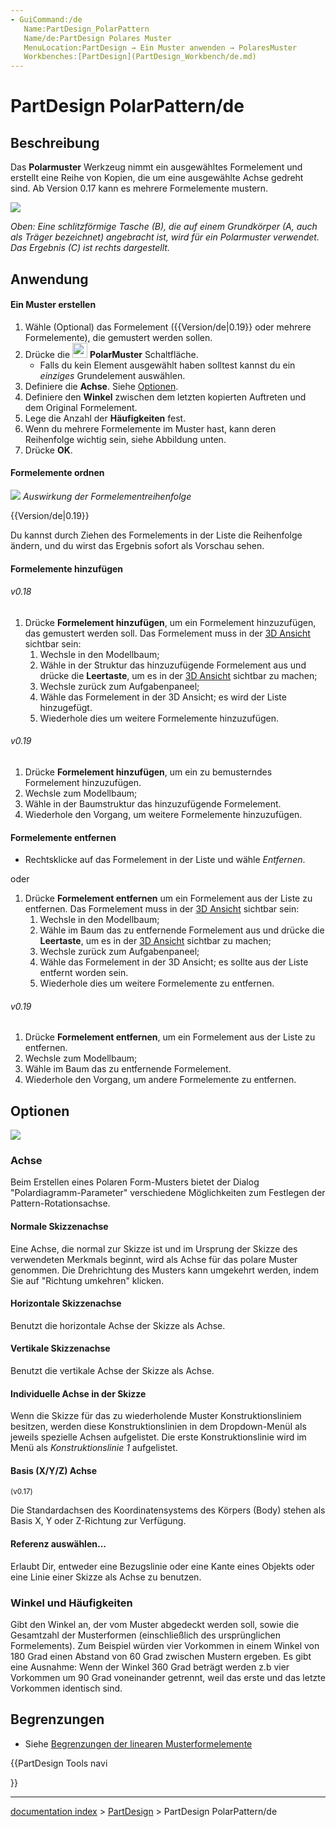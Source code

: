 ```yaml
---
- GuiCommand:/de
   Name:PartDesign_PolarPattern
   Name/de:PartDesign Polares Muster
   MenuLocation:PartDesign → Ein Muster anwenden → PolaresMuster
   Workbenches:[PartDesign](PartDesign_Workbench/de.md)
---
```


# PartDesign PolarPattern/de

## Beschreibung

Das **Polarmuster** Werkzeug nimmt ein ausgewähltes Formelement und erstellt eine Reihe von Kopien, die um eine ausgewählte Achse gedreht sind. Ab Version 0.17 kann es mehrere Formelemente mustern.

![](images/PartDesign_PolarPattern_example.png )

*Oben: Eine schlitzförmige Tasche (B), die auf einem Grundkörper (A, auch als Träger bezeichnet) angebracht ist, wird für ein Polarmuster verwendet. Das Ergebnis (C) ist rechts dargestellt.*

## Anwendung

#### Ein Muster erstellen 

1.  Wähle (Optional) das Formelement ({{Version/de|0.19}} oder mehrere Formelemente), die gemustert werden sollen.
2.  Drücke die **<img src=images/PartDesign_PolarPattern.svg style="width:24px">** **PolarMuster** Schaltfläche.
    -   Falls du kein Element ausgewählt haben solltest kannst du ein *einziges* Grundelement auswählen.
3.  Definiere die **Achse**. Siehe [Optionen](#Options/de.md).
4.  Definiere den **Winkel** zwischen dem letzten kopierten Auftreten und dem Original Formelement.
5.  Lege die Anzahl der **Häufigkeiten** fest.
6.  Wenn du mehrere Formelemente im Muster hast, kann deren Reihenfolge wichtig sein, siehe Abbildung unten.
7.  Drücke **OK**.

#### Formelemente ordnen 

![](images/PartDesign_feature-order.gif ) *Auswirkung der Formelementreihenfolge*


{{Version/de|0.19}}

Du kannst durch Ziehen des Formelements in der Liste die Reihenfolge ändern, und du wirst das Ergebnis sofort als Vorschau sehen.

#### Formelemente hinzufügen 

###### v0.18

1.  Drücke **Formelement hinzufügen**, um ein Formelement hinzuzufügen, das gemustert werden soll. Das Formelement muss in der [3D Ansicht](3D_view/de.md) sichtbar sein:
    1.  Wechsle in den Modellbaum;
    2.  Wähle in der Struktur das hinzuzufügende Formelement aus und drücke die **Leertaste**, um es in der [3D Ansicht](3D_view/de.md) sichtbar zu machen;
    3.  Wechsle zurück zum Aufgabenpaneel;
    4.  Wähle das Formelement in der 3D Ansicht; es wird der Liste hinzugefügt.
    5.  Wiederhole dies um weitere Formelemente hinzuzufügen.

###### v0.19

1.  Drücke **Formelement hinzufügen**, um ein zu bemusterndes Formelement hinzuzufügen.
2.  Wechsle zum Modellbaum;
3.  Wähle in der Baumstruktur das hinzuzufügende Formelement.
4.  Wiederhole den Vorgang, um weitere Formelemente hinzuzufügen.

#### Formelemente entfernen 

-   Rechtsklicke auf das Formelement in der Liste und wähle *Entfernen*.

oder

1.  Drücke **Formelement entfernen** um ein Formelement aus der Liste zu entfernen. Das Formelement muss in der [3D Ansicht](3D_view/de.md) sichtbar sein:
    1.  Wechsle in den Modellbaum;
    2.  Wähle im Baum das zu entfernende Formelement aus und drücke die **Leertaste**, um es in der [3D Ansicht](3D_view/de.md) sichtbar zu machen;
    3.  Wechsle zurück zum Aufgabenpaneel;
    4.  Wähle das Formelement in der 3D Ansicht; es sollte aus der Liste entfernt worden sein.
    5.  Wiederhole dies um weitere Formelemente zu entfernen.

###### v0.19 

1.  Drücke **Formelement entfernen**, um ein Formelement aus der Liste zu entfernen.
2.  Wechsle zum Modellbaum;
3.  Wähle im Baum das zu entfernende Formelement.
4.  Wiederhole den Vorgang, um andere Formelemente zu entfernen.

## Optionen

![](images/Polarpattern_parameters.png )

### Achse

Beim Erstellen eines Polaren Form-Musters bietet der Dialog \"Polardiagramm-Parameter\" verschiedene Möglichkeiten zum Festlegen der Pattern-Rotationsachse.

#### Normale Skizzenachse 

Eine Achse, die normal zur Skizze ist und im Ursprung der Skizze des verwendeten Merkmals beginnt, wird als Achse für das polare Muster genommen.
Die Drehrichtung des Musters kann umgekehrt werden, indem Sie auf \"Richtung umkehren\" klicken.

#### Horizontale Skizzenachse 

Benutzt die horizontale Achse der Skizze als Achse.

#### Vertikale Skizzenachse 

Benutzt die vertikale Achse der Skizze als Achse.

#### Individuelle Achse in der Skizze 

Wenn die Skizze für das zu wiederholende Muster Konstruktionsliniem besitzen, werden diese Konstruktionslinien in dem Dropdown-MenüI als jeweils spezielle Achsen aufgelistet. Die erste Konstruktionslinie wird im Menü als *Konstruktionslinie 1* aufgelistet.

#### Basis (X/Y/Z) Achse 


<small>(v0.17)</small> 

Die Standardachsen des Koordinatensystems des Körpers (Body) stehen als Basis X, Y oder Z-Richtung zur Verfügung. 

#### Referenz auswählen\... 

Erlaubt Dir, entweder eine Bezugslinie oder eine Kante eines Objekts oder eine Linie einer Skizze als Achse zu benutzen.

### Winkel und Häufigkeiten 

Gibt den Winkel an, der vom Muster abgedeckt werden soll, sowie die Gesamtzahl der Musterformen (einschließlich des ursprünglichen Formelements). Zum Beispiel würden vier Vorkommen in einem Winkel von 180 Grad einen Abstand von 60 Grad zwischen Mustern ergeben. Es gibt eine Ausnahme: Wenn der Winkel 360 Grad beträgt werden z.b vier Vorkommen um 90 Grad voneinander getrennt, weil das erste und das letzte Vorkommen identisch sind. 


## Begrenzungen

-   Siehe [Begrenzungen der linearen Musterformelemente](PartDesign_LinearPattern/de#Begrenzungen.md)








{{PartDesign Tools navi

}}

---
[documentation index](../README.md) > [PartDesign](PartDesign_Workbench.md) > PartDesign PolarPattern/de
